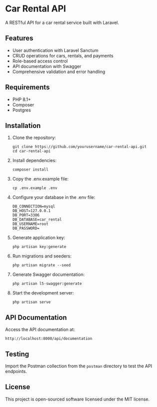 # Car Rental API

A RESTful API for a car rental service built with Laravel.

## Features

- User authentication with Laravel Sanctum
- CRUD operations for cars, rentals, and payments
- Role-based access control
- API documentation with Swagger
- Comprehensive validation and error handling

## Requirements

- PHP 8.1+
- Composer
- Postgres

## Installation

1. Clone the repository:
   ```
   git clone https://github.com/yourusername/car-rental-api.git
   cd car-rental-api
   ```

2. Install dependencies:
   ```
   composer install
   ```

3. Copy the .env.example file:
   ```
   cp .env.example .env
   ```

4. Configure your database in the .env file:
   ```
   DB_CONNECTION=mysql
   DB_HOST=127.0.0.1
   DB_PORT=3306
   DB_DATABASE=car_rental
   DB_USERNAME=root
   DB_PASSWORD=
   ```

5. Generate application key:
   ```
   php artisan key:generate
   ```

6. Run migrations and seeders:
   ```
   php artisan migrate --seed
   ```

7. Generate Swagger documentation:
   ```
   php artisan l5-swagger:generate
   ```

8. Start the development server:
   ```
   php artisan serve
   ```

## API Documentation

Access the API documentation at:
```
http://localhost:8000/api/documentation
```

## Testing

Import the Postman collection from the `postman` directory to test the API endpoints.

## License

This project is open-sourced software licensed under the MIT license.